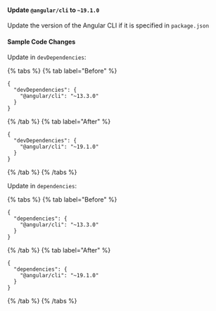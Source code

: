 #### Update `@angular/cli` to `~19.1.0`

Update the version of the Angular CLI if it is specified in `package.json`

#### Sample Code Changes

Update in `devDependencies`:

{% tabs %}
{% tab label="Before" %}

```{% fileName="package.json" %}
{
  "devDependencies": {
    "@angular/cli": "~13.3.0"
  }
}
```

{% /tab %}
{% tab label="After" %}

```{% fileName="package.json" %}
{
  "devDependencies": {
    "@angular/cli": "~19.1.0"
  }
}
```

{% /tab %}
{% /tabs %}

Update in `dependencies`:

{% tabs %}
{% tab label="Before" %}

```{% fileName="package.json" %}
{
  "dependencies": {
    "@angular/cli": "~13.3.0"
  }
}
```

{% /tab %}
{% tab label="After" %}

```{% fileName="package.json" %}
{
  "dependencies": {
    "@angular/cli": "~19.1.0"
  }
}
```

{% /tab %}
{% /tabs %}
